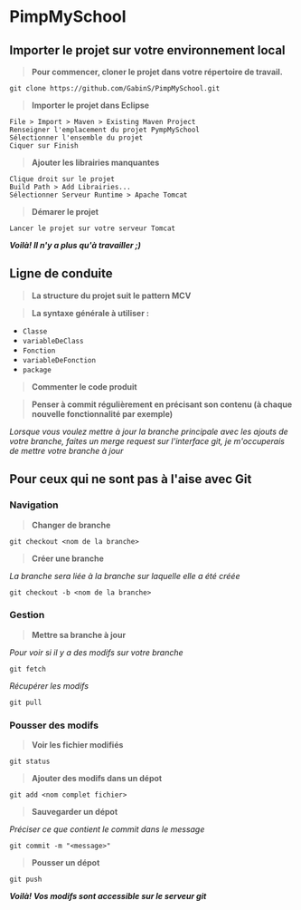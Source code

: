 # PimpMySchool
## Importer le projet sur votre environnement local
>**Pour commencer, cloner le projet dans votre répertoire de travail.**

    git clone https://github.com/GabinS/PimpMySchool.git

>**Importer le projet dans Eclipse**

    File > Import > Maven > Existing Maven Project
    Renseigner l'emplacement du projet PympMySchool
    Sélectionner l'ensemble du projet
    Ciquer sur Finish

>**Ajouter les librairies manquantes**
    
    Clique droit sur le projet
    Build Path > Add Librairies...
    Sélectionner Serveur Runtime > Apache Tomcat

>**Démarer le projet**
    
    Lancer le projet sur votre serveur Tomcat
    
**_Voilà! Il n'y a plus qu'à travailler ;)_**

## Ligne de conduite
>**La structure du projet suit le pattern MCV**

>**La syntaxe générale à utiliser :**
- `Classe`
- `variableDeClass`
- `Fonction`
- `variableDeFonction`
- `package`

>**Commenter le code produit**

>**Penser à commit régulièrement en précisant son contenu (à chaque nouvelle fonctionnalité par exemple)**

*Lorsque vous voulez mettre à jour la branche principale avec les ajouts de votre branche, faites un merge request sur l'interface git, je m'occuperais de mettre votre branche à jour*


## Pour ceux qui ne sont pas à l'aise avec Git
### Navigation
> **Changer de branche**

    git checkout <nom de la branche>

> **Créer une branche**

*La branche sera liée à la branche sur laquelle elle a été créée*

    git checkout -b <nom de la branche>

### Gestion
> **Mettre sa branche à jour**

*Pour voir si il y a des modifs sur votre branche*

    git fetch

*Récupérer les modifs*

    git pull 

### Pousser des modifs
> **Voir les fichier modifiés**

    git status
    
> **Ajouter des modifs dans un dépot**

    git add <nom complet fichier>

>**Sauvegarder un dépot**

*Préciser ce que contient le commit dans le message*

    git commit -m "<message>"

>**Pousser un dépot**

    git push

**_Voilà! Vos modifs sont accessible sur le serveur git_**
